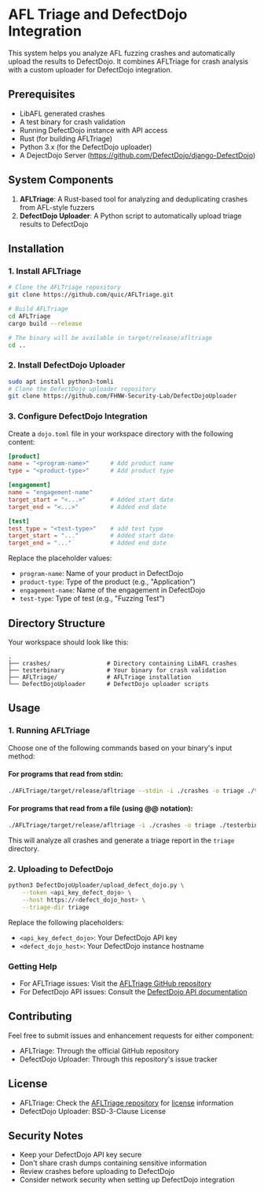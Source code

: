 # AFL Triage and DefectDojo Integration

This system helps you analyze AFL fuzzing crashes and automatically upload the results to DefectDojo. It combines AFLTriage for crash analysis with a custom uploader for DefectDojo integration.

## Prerequisites

- LibAFL generated crashes
- A test binary for crash validation
- Running DefectDojo instance with API access
- Rust (for building AFLTriage)
- Python 3.x (for the DefectDojo uploader)
- A DejectDojo Server (https://github.com/DefectDojo/django-DefectDojo)

## System Components

1. **AFLTriage**: A Rust-based tool for analyzing and deduplicating crashes from AFL-style fuzzers
2. **DefectDojo Uploader**: A Python script to automatically upload triage results to DefectDojo

## Installation

### 1. Install AFLTriage

```bash
# Clone the AFLTriage repository
git clone https://github.com/quic/AFLTriage.git

# Build AFLTriage
cd AFLTriage
cargo build --release

# The binary will be available in target/release/afltriage
cd ..
```

### 2. Install DefectDojo Uploader

```bash
sudo apt install python3-tomli
# Clone the DefectDojo uploader repository
git clone https://github.com/FHNW-Security-Lab/DefectDojoUploader
```

### 3. Configure DefectDojo Integration

Create a `dojo.toml` file in your workspace directory with the following content:

```toml
[product]
name = "<program-name>"      # Add product name 
type = "<product-type>"      # Add product type 

[engagement]
name = "engagement-name" 
target_start = "<...>"       # Added start date
target_end = "<...>"         # Added end date

[test]
test_type = "<test-type>"    # add test type 
target_start = "..."         # Added start date
target_end = "..."           # Added end date
```

Replace the placeholder values:
- `program-name`: Name of your product in DefectDojo
- `product-type`: Type of the product (e.g., "Application")
- `engagement-name`: Name of the engagement in DefectDojo
- `test-type`: Type of test (e.g., "Fuzzing Test")

## Directory Structure

Your workspace should look like this:

```
.
├── crashes/                # Directory containing LibAFL crashes
├── testerbinary            # Your binary for crash validation
├── AFLTriage/              # AFLTriage installation
└── DefectDojoUploader      # DefectDojo uploader scripts
```

## Usage

### 1. Running AFLTriage

Choose one of the following commands based on your binary's input method:

#### For programs that read from stdin:
```bash
./AFLTriage/target/release/afltriage --stdin -i ./crashes -o triage ./testerbinary
```

#### For programs that read from a file (using @@ notation):
```bash
./AFLTriage/target/release/afltriage -i ./crashes -o triage ./testerbinary @@
```

This will analyze all crashes and generate a triage report in the `triage` directory.

### 2. Uploading to DefectDojo

```bash
python3 DefectDojoUploader/upload_defect_dojo.py \
    --token <api_key_defect_dojo> \
    --host https://<defect_dojo_host> \
    --triage-dir triage
```

Replace the following placeholders:
- `<api_key_defect_dojo>`: Your DefectDojo API key
- `<defect_dojo_host>`: Your DefectDojo instance hostname


### Getting Help

- For AFLTriage issues: Visit the [AFLTriage GitHub repository](https://github.com/quic/AFLTriage)
- For DefectDojo API issues: Consult the [DefectDojo API documentation](https://defectdojo.github.io/django-DefectDojo/)

## Contributing

Feel free to submit issues and enhancement requests for either component:
- AFLTriage: Through the official GitHub repository
- DefectDojo Uploader: Through this repository's issue tracker

## License

- AFLTriage: Check the [AFLTriage repository](https://github.com/quic/AFLTriage) for [license](https://github.com/quic/AFLTriage/blob/main/LICENSE) information
- DefectDojo Uploader: BSD-3-Clause License

## Security Notes

- Keep your DefectDojo API key secure
- Don't share crash dumps containing sensitive information
- Review crashes before uploading to DefectDojo
- Consider network security when setting up DefectDojo integration
